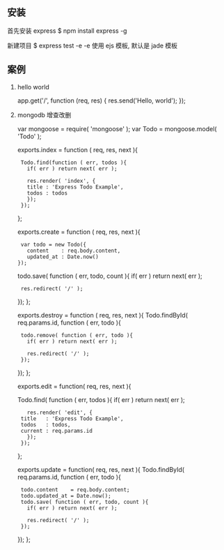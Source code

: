 安装
---------------------------
首先安装 express
	$ npm install express -g

新建项目
	$ express test -e 
-e 使用 ejs 模板, 默认是 jade 模板

案例
--------------
1. hello world

	app.get('/', function (req, res) {
	    res.send('Hello, world');
	});

2. mongodb 增查改删




	var mongoose = require( 'mongoose' );
	var Todo     = mongoose.model( 'Todo' );

	exports.index = function ( req, res, next ){
	  
	    Todo.find(function ( err, todos ){
	      if( err ) return next( err );

	      res.render( 'index', {
		  title : 'Express Todo Example',
		  todos : todos
	      });
	    });
	};

	exports.create = function ( req, res, next ){
	    
	    var todo = new Todo({
	      content    : req.body.content,
	      updated_at : Date.now()
	   });
	   
	  todo.save( function ( err, todo, count ){
	    if( err ) return next( err );

	    res.redirect( '/' );
	  });
	};

	exports.destroy = function ( req, res, next ){
	  Todo.findById( req.params.id, function ( err, todo ){
	 
	    todo.remove( function ( err, todo ){
	      if( err ) return next( err );

	      res.redirect( '/' );
	    });
	  });
	};

	exports.edit = function( req, res, next ){


	  Todo.find( function ( err, todos ){
	      if( err ) return next( err );

	      res.render( 'edit', {
		title   : 'Express Todo Example',
		todos   : todos,
		current : req.params.id
	      });
	    });
	};

	exports.update = function( req, res, next ){
	  Todo.findById( req.params.id, function ( err, todo ){
	  
	    todo.content    = req.body.content;
	    todo.updated_at = Date.now();
	    todo.save( function ( err, todo, count ){
	      if( err ) return next( err );

	      res.redirect( '/' );
	    });
	  });
	};

